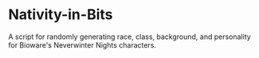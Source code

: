 Nativity-in-Bits
================

A script for randomly generating race, class, background, and personality for Bioware's Neverwinter Nights characters.
